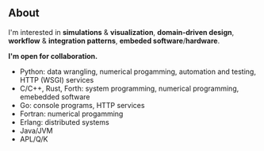 ## About

I'm interested in  __simulations__ & __visualization__, __domain-driven design__, __workflow__ & __integration patterns__, __embeded software__/__hardware__.

**I'm open for collaboration.**

- Python: data wrangling, numerical progamming, automation and testing, HTTP (WSGI) services 
- C/C++, Rust, Forth: system programming, numerical programming, emebedded software
- Go: console programs, HTTP services 
- Fortran: numerical progamming
- Erlang: distributed systems  
- Java/JVM
- APL/Q/K
